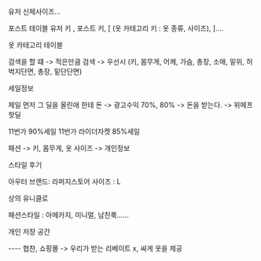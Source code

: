 유저
신체사이즈...

포스트 테이블
유저 키 , 포스트 키, [ (옷 카테고리 키 : 옷 종류, 사이즈), ]....

옷 카테고리 테이블




검색을 할 떄 -> 적은만큼 검색 -> 우선시 (키, 몸무게, 어께, 가슴, 총장, 소매, 밑위, 허벅지단면, 총장, 밑단단면) 




세일정보

제일 먼저 그 딜을 올린애 한테 돈 -> 광고수익 70%, 80%
-> 돈을 받는다. 
-> 위메프 핫딜

11번가 90%세일
11번가 라이더자켓 85%세일


패션 
-> 
키, 몸무게, 옷 사이즈 -> 개인정보

스타일 후기 

아우터
브랜드: 라퍼지스토어
사이즈 : L

상의
유니클로


패션스타일 : 아메카지, 미니멀, 남친룩......




개인 저장 공간

---- 협찬, 쇼핑몰 -> 우리가 받는 리베이트 x, 싸게 옷을 제공


